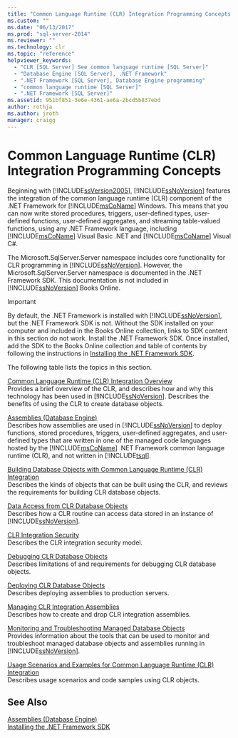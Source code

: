 ```yaml
---
title: "Common Language Runtime (CLR) Integration Programming Concepts | Microsoft Docs"
ms.custom: ""
ms.date: "06/13/2017"
ms.prod: "sql-server-2014"
ms.reviewer: ""
ms.technology: clr
ms.topic: "reference"
helpviewer_keywords: 
  - "CLR [SQL Server] See common language runtime [SQL Server]"
  - "Database Engine [SQL Server], .NET Framework"
  - ".NET Framework [SQL Server], Database Engine programming"
  - "common language runtime [SQL Server]"
  - ".NET Framework [SQL Server]"
ms.assetid: 951bf851-3e6e-4361-ae6a-2bcd5b837ebd
author: rothja
ms.author: jroth
manager: craigg
---
```

# Common Language Runtime (CLR) Integration Programming Concepts
  Beginning with [!INCLUDE[ssVersion2005](../../../includes/ssversion2005-md.md)], [!INCLUDE[ssNoVersion](../../../includes/ssnoversion-md.md)] features the integration of the common language runtime (CLR) component of the .NET Framework for [!INCLUDE[msCoName](../../../includes/msconame-md.md)] Windows. This means that you can now write stored procedures, triggers, user-defined types, user-defined functions, user-defined aggregates, and streaming table-valued functions, using any .NET Framework language, including [!INCLUDE[msCoName](../../../includes/msconame-md.md)] Visual Basic .NET and [!INCLUDE[msCoName](../../../includes/msconame-md.md)] Visual C#.  
  
 The Microsoft.SqlServer.Server namespace includes core functionality for CLR programming in [!INCLUDE[ssNoVersion](../../../includes/ssnoversion-md.md)]. However, the Microsoft.SqlServer.Server namespace is documented in the .NET Framework SDK. This documentation is not included in [!INCLUDE[ssNoVersion](../../../includes/ssnoversion-md.md)] Books Online.  
  
> [!IMPORTANT]  
>  By default, the .NET Framework is installed with [!INCLUDE[ssNoVersion](../../../includes/ssnoversion-md.md)], but the .NET Framework SDK is not. Without the SDK installed on your computer and included in the Books Online collection, links to SDK content in this section do not work. Install the .NET Framework SDK. Once installed, add the SDK to the Books Online collection and table of contents by following the instructions in [Installing the .NET Framework SDK](http://technet.microsoft.com/library/bb686823\(v=SQL.105\).aspx).  
  
 The following table lists the topics in this section.  
  
 [Common Language Runtime &#40;CLR&#41; Integration Overview](common-language-runtime-integration-overview.md)  
 Provides a brief overview of the CLR, and describes how and why this technology has been used in [!INCLUDE[ssNoVersion](../../../includes/ssnoversion-md.md)]. Describes the benefits of using the CLR to create database objects.  
  
 [Assemblies &#40;Database Engine&#41;](assemblies-database-engine.md)  
 Describes how assemblies are used in [!INCLUDE[ssNoVersion](../../../includes/ssnoversion-md.md)] to deploy functions, stored procedures, triggers, user-defined aggregates, and user-defined types that are written in one of the managed code languages hosted by the [!INCLUDE[msCoName](../../../includes/msconame-md.md)] .NET Framework common language runtime (CLR), and not written in [!INCLUDE[tsql](../../../includes/tsql-md.md)].  
  
 [Building Database Objects with Common Language Runtime &#40;CLR&#41; Integration](database-objects/building-database-objects-with-common-language-runtime-clr-integration.md)  
 Describes the kinds of objects that can be built using the CLR, and reviews the requirements for building CLR database objects.  
  
 [Data Access from CLR Database Objects](data-access/data-access-from-clr-database-objects.md)  
 Describes how a CLR routine can access data stored in an instance of [!INCLUDE[ssNoVersion](../../../includes/ssnoversion-md.md)].  
  
 [CLR Integration Security](security/clr-integration-security.md)  
 Describes the CLR integration security model.  
  
 [Debugging CLR Database Objects](debugging-clr-database-objects.md)  
 Describes limitations of and requirements for debugging CLR database objects.  
  
 [Deploying CLR Database Objects](deploying-clr-database-objects.md)  
 Describes deploying assemblies to production servers.  
  
 [Managing CLR Integration Assemblies](assemblies/managing-clr-integration-assemblies.md)  
 Describes how to create and drop CLR integration assemblies.  
  
 [Monitoring and Troubleshooting Managed Database Objects](monitoring-and-troubleshooting-managed-database-objects.md)  
 Provides information about the tools that can be used to monitor and troubleshoot managed database objects and assemblies running in [!INCLUDE[ssNoVersion](../../../includes/ssnoversion-md.md)].  
  
 [Usage Scenarios and Examples for Common Language Runtime &#40;CLR&#41; Integration](../../database-engine/dev-guide/usage-scenarios-and-examples-for-common-language-runtime-clr-integration.md)  
 Describes usage scenarios and code samples using CLR objects.  
  
## See Also  
 [Assemblies &#40;Database Engine&#41;](assemblies-database-engine.md)   
 [Installing the .NET Framework SDK](http://technet.microsoft.com/library/bb686823\(v=SQL.105\).aspx)  
  
  
